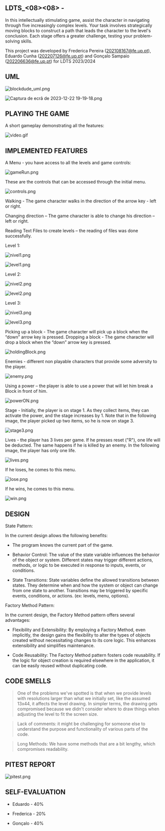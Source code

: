 ## LDTS_<08><08> - <BLOCK DUDE>



In this intellectually stimulating game, assist the character in navigating through five increasingly complex levels. Your task involves strategically moving blocks to construct a path that leads the character to the level's conclusion. Each stage offers a greater challenge, testing your problem-solving skills.



This project was developed by Frederica Pereira (202108167@fe.up.pt),  Eduardo Cunha (202207126@fe.up.pt) and Gonçalo Sampaio (202206636@fe.up.pt) for LDTS 2023/2024

## UML

![blockdude_uml.png](docs%2Fblockdude_uml.png)

![Captura de ecrã de 2023-12-22 19-19-18.png](docs%2Fimg%2FCaptura%20de%20ecr%C3%A3%20de%202023-12-22%2019-19-18.png)
## PLAYING THE GAME

A short gameplay demonstrating all the features:

![video.gif](docs%2Fimg%2Fvideo.gif)
## IMPLEMENTED FEATURES
A Menu - you have access to all the levels and game controls:

![gameRun.png](docs%2Fimg%2FmenuInicial.png)

These are the controls that can be accessed through the initial menu.

![controls.png](docs%2Fimg%2Fcontrols.png)

Walking - The game character walks in the direction of the arrow key - left or right.

Changing direction – The game character is able to change his direction – left or right.

Reading Text Files to create levels – the reading of files was done successfully.

Level 1:

![nivel1.png](docs%2Fimg%2Fnivel1.png)

![level1.png](docs%2Fimg%2Flevel1.png)

Level 2:

![nivel2.png](docs%2Fimg%2Fnivel2.png)

![level2.png](docs%2Fimg%2Flevel2.png)

Level 3:

![nivel3.png](docs%2Fimg%2Fnivel3.png)

![level3.png](docs%2Fimg%2Flevel3.png)

Picking up a block - The game character will pick up a block when the “down” arrow key is pressed.
Dropping a block - The game character will drop a block when the “down” arrow key is pressed.


![holdingBlock.png](docs%2Fimg%2FholdingBlock.png)

Enemies - different non playable characters that provide some adversity to the player.

![enemy.png](docs%2Fimg%2Fenemy.png)

Using a power – the player is able to use a power that will let him break a Block in front of him.

![powerON.png](docs%2Fimg%2FpowerON.png)


Stage - Initially, the player is on stage 1. As they collect items, they can activate the power, and the stage increases by 1.
Note that in the following image, the player picked up two items, so he is now on stage 3.

![stage3.png](docs%2Fimg%2Fstage3.png)

Lives - the player has 3 lives per game. If he presses reset ("R"), one life will be deducted. The same happens if he is killed by an enemy.
In the following image, the player has only one life.

![lives.png](docs%2Fimg%2Flives.png)

If he loses, he comes to this menu.

![lose.png](docs%2Fimg%2Flose.png)

If he wins, he comes to this menu.

![win.png](docs%2Fimg%2Fwin.png)



## DESIGN

State Pattern:

In the current design allows the following benefits:



- The program knows the current part of the game.

- Behavior Control: The value of the state variable influences the behavior of the object or system. Different states may trigger different actions, methods, or logic to be executed in response to inputs, events, or conditions.

- State Transitions: State variables define the allowed transitions between states. They determine when and how the system or object can change from one state to another. Transitions may be triggered by specific events, conditions, or actions. (ex: levels, menu, options).

Factory Method Pattern:

In the current design, the Factory Method pattern offers several advantages:

- Flexibility and Extensibility:
By employing a Factory Method, even implicitly, the design gains the flexibility to alter the types of objects created without necessitating changes to its core logic. This enhances extensibility and simplifies maintenance.

- Code Reusability:
The Factory Method pattern fosters code reusability. If the logic for object creation is required elsewhere in the application, it can be easily reused without duplicating code.



## CODE SMELLS

>One of the problems we've spotted is that when we provide levels with resolutions larger than what we initially set, like the assumed 13x44, it affects the level drawing. In simpler terms, the drawing gets compromised because we didn't consider where to draw things when adjusting the level to fit the screen size.

>Lack of comments: it might be challenging for someone else to understand the purpose and functionality of various parts of the code.

>Long Methods: We have some methods that are a bit lengthy, which compromises readability.

## PITEST REPORT

![pitest.png](docs%2Fimg%2Fpitest.png)
## SELF-EVALUATION
- Eduardo - 40%

- Frederica - 20%

- Gonçalo - 40%

